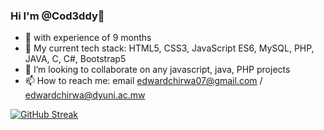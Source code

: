 ### Hi I'm @Cod3ddy👋

- 👀 with experience of 9 months
- 🌱 My current tech stack: HTML5, CSS3, JavaScript ES6, MySQL, PHP, JAVA, C, C#, Bootstrap5
- 👯 I’m looking to collaborate on any javascript, java, PHP projects
- 📫 How to reach me: email edwardchirwa07@gmail.com / edwardchirwa@dyuni.ac.mw

[![GitHub Streak](https://github-readme-streak-stats.herokuapp.com?user=Cod3ddy&theme=buefy-dark)](https://git.io/streak-stats)

